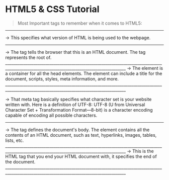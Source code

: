 # HTML5 & CSS Tutorial

> Most Important tags to remember when it comes to HTML5: 
__________________________________________________________________________________________________________________________________________
<!DOCTYPE html>     ->      This specifies what version of HTML is being used to the webpage.    
__________________________________________________________________________________________________________________________________________
<html>      ->      The <html> tag tells the browser that this is an HTML document. The <html> tag represents the root of.    
  __________________________________________________________________________________________________________________________________________
<head>      ->      The <head> element is a container for all the head elements. The <head> element can include a title for the document, scripts, styles, meta information, and more.     
  __________________________________________________________________________________________________________________________________________
                    
<meta charset="UTF-8">      ->      That meta tag basically specifies what character set is your website written with. Here is a definition of UTF-8: UTF-8 (U from Universal Character Set + Transformation Format—8-bit) is a character encoding capable of encoding all possible characters.  
__________________________________________________________________________________________________________________________________________
<body>      ->      The <body> tag defines the document's body. The <body> element contains all the contents of an HTML document, such as text, hyperlinks, images, tables, lists, etc.  
  __________________________________________________________________________________________________________________________________________
</html>     ->      This is the HTML tag that you end your HTML document with, it specifies the end of the document. 
  __________________________________________________________________________________________________________________________________________
  
  

